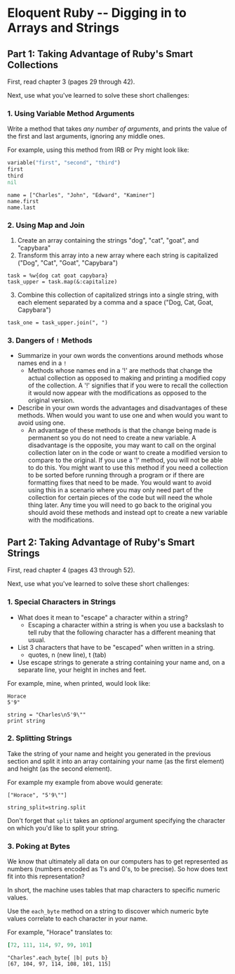 # Eloquent Ruby -- Digging in to Arrays and Strings

## Part 1: Taking Advantage of Ruby's Smart Collections

First, read chapter 3 (pages 29 through 42).

Next, use what you've learned to solve these short
challenges:

### 1. Using Variable Method Arguments

Write a method that takes _any number of arguments_,
and prints the value of the first and last arguments,
ignoring any middle ones.

For example, using this method from IRB or Pry
might look like:

```ruby
variable("first", "second", "third")
first
third
nil
```

```
name = ["Charles", "John", "Edward", "Kaminer"]
name.first
name.last
```

### 2. Using Map and Join

1. Create an array containing the strings "dog", "cat", "goat", and "capybara"
2. Transform this array into a new array where each string is
capitalized ("Dog", "Cat", "Goat", "Capybara")

```
task = %w{dog cat goat capybara}
task_upper = task.map(&:capitalize)
```

3. Combine this collection of capitalized strings into a single
string, with each element separated by a comma and a space
("Dog, Cat, Goat, Capybara")

```
task_one = task_upper.join(", ")
```

### 3. Dangers of `!` Methods

* Summarize in your own words the conventions around methods
whose names end in a `!`
  - Methods whose names end in a '!' are methods that change the actual collection as opposed to making and printing a modified copy of the collection.  A '!' signifies that if you were to recall the collection it would now appear with the modifications as opposed to the original version.
* Describe in your own words the advantages and disadvantages
of these methods. When would you want to use one and when
would you want to avoid using one.
  - An advantage of these methods is that the change being made is permanent so you do not need to create a new variable. A disadvantage is the opposite, you may want to call on the orginal collection later on in the code or want to create a modified version to compare to the original.  If you use a '!' method, you will not be able to do this.  You might want to use this method if you need a collection to be sorted before running through a program or if there are formatting fixes that need to be made.  You would want to avoid using this in a scenario where you may only need part of the collection for certain pieces of the code but will need the whole thing later.  Any time you will need to go back to the original you should avoid these methods and instead opt to create a new variable with the modifications.

## Part 2: Taking Advantage of Ruby's Smart Strings

First, read chapter 4 (pages 43 through 52).

Next, use what you've learned to solve these short
challenges:

### 1. Special Characters in Strings

* What does it mean to "escape" a character within a string?
  - Escaping a character within a string is when you use a backslash to tell ruby that the following character has a different meaning that usual.
* List 3 characters that have to be "escaped" when written
in a string.
  - quotes, n (new line), t (tab)
* Use escape strings to generate a string containing your
name and, on a separate line, your height in inches and feet.

For example, mine, when printed, would look like:

```
Horace
5'9"
```

```
string = "Charles\n5'9\""
print string
```

### 2. Splitting Strings

Take the string of your name and height you generated
in the previous section and split it into an array
containing your name (as the first element) and
height (as the second element).

For example my example from above would generate:

```
["Horace", "5'9\""]
```
```
string_split=string.split
```

Don't forget that `split` takes an _optional_ argument specifying
the character on which you'd like to split your string.

### 3. Poking at Bytes

We know that ultimately all data on our computers has to get
represented as numbers (numbers encoded as 1's and 0's, to
be precise). So how does text fit into this representation?

In short, the machine uses tables that map characters to
specific numeric values.

Use the `each_byte` method on a string to discover which numeric
byte values correlate to each character in your name.

For example, "Horace" translates to:

```ruby
[72, 111, 114, 97, 99, 101]
```
```
"Charles".each_byte{ |b| puts b}
[67, 104, 97, 114, 108, 101, 115]
```
